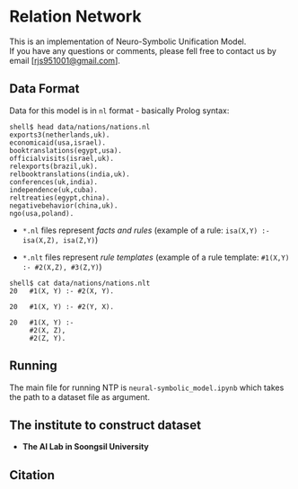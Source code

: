 # Relation Network
This is an implementation of Neuro-Symbolic Unification Model.  
If you have any questions or comments, please fell free to contact us by email [rjs951001@gmail.com].

## Data Format

Data for this model is in `nl` format - basically Prolog syntax:

```shell
shell$ head data/nations/nations.nl
exports3(netherlands,uk).
economicaid(usa,israel).
booktranslations(egypt,usa).
officialvisits(israel,uk).
relexports(brazil,uk).
relbooktranslations(india,uk).
conferences(uk,india).
independence(uk,cuba).
reltreaties(egypt,china).
negativebehavior(china,uk).
ngo(usa,poland).
```

- `*.nl` files represent *facts and rules* (example of a rule: `isa(X,Y) :- isa(X,Z), isa(Z,Y)`)

- `*.nlt` files represent *rule templates* (example of a rule template: `#1(X,Y) :- #2(X,Z), #3(Z,Y)`)

```shell
shell$ cat data/nations/nations.nlt
20   #1(X, Y) :- #2(X, Y).

20   #1(X, Y) :- #2(Y, X).

20   #1(X, Y) :-
     #2(X, Z),
     #2(Z, Y).
```

## Running

The main file for running NTP is `neural-symbolic_model.ipynb` which takes the path to a dataset file as argument.

## The institute to construct dataset
* __The AI Lab in Soongsil University__

## Citation
```

```


